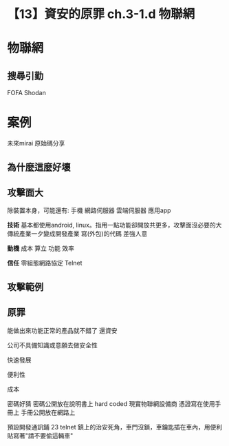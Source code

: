 # 【13】資安的原罪 ch.3-1.d 物聯網

# 物聯網



## 搜尋引勤
FOFA Shodan
# 案例
未來mirai 原始碼分享

## 為什麼這麼好壞

## 攻擊面大
除裝置本身，可能還有: 手機 網路伺服器 雲端伺服器 應用app

**技術**
基本都使用android, linux。指用一點功能卻開放共更多，攻擊面沒必要的大
傳統產業一夕變成開發產業 寫(外包)的代碼 差強人意

**動機**
成本 算立 功能 效率

**信任**
零組態網路協定
Telnet



## 攻擊範例


## 原罪
能做出來功能正常的產品就不錯了 還資安

公司不具備知識或意願去做安全性

快速發展

便利性

成本

密碼好猜 密碼公開放在說明書上 hard coded 
現實物聯網設備商 憑證寫在使用手冊上 手冊公開放在網路上

預設開發通訊鋪 23 telnet
鎮上的治安死角，車門沒鎖，車鑰匙插在車內，用便利貼寫著"請不要偷這輛車"